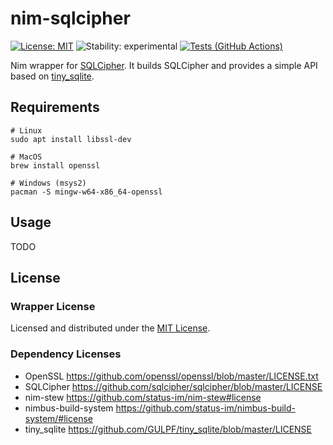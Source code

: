 # nim-sqlcipher
[![License: MIT](https://img.shields.io/badge/License-MIT-blue.svg)](https://opensource.org/licenses/MIT)
![Stability: experimental](https://img.shields.io/badge/Stability-experimental-orange.svg)
[![Tests (GitHub Actions)](https://github.com/status-im/nim-sqlcipher/workflows/Tests/badge.svg?branch=master)](https://github.com/status-im/nim-sqlcipher/actions?query=workflow%3ATests+branch%3Amaster)

Nim wrapper for [SQLCipher](https://github.com/sqlcipher/sqlcipher). It builds SQLCipher and provides a simple API based on [tiny_sqlite](https://github.com/GULPF/tiny_sqlite).

## Requirements
```
# Linux
sudo apt install libssl-dev

# MacOS
brew install openssl

# Windows (msys2)
pacman -S mingw-w64-x86_64-openssl
```

## Usage

TODO

## License

### Wrapper License

Licensed and distributed under the [MIT License](https://github.com/status-im/nim-sqlcipher/blob/master/LICENSE).

### Dependency Licenses

- OpenSSL https://github.com/openssl/openssl/blob/master/LICENSE.txt
- SQLCipher https://github.com/sqlcipher/sqlcipher/blob/master/LICENSE
- nim-stew https://github.com/status-im/nim-stew#license
- nimbus-build-system https://github.com/status-im/nimbus-build-system/#license
- tiny_sqlite https://github.com/GULPF/tiny_sqlite/blob/master/LICENSE
